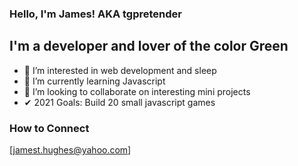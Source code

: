 ### Hello, I'm James! AKA tgpretender

## I'm a developer and lover of the color Green
- 👀 I’m interested in web development and sleep
- 🌱 I’m currently learning Javascript
- 💞️ I’m looking to collaborate on interesting mini projects
- ✔ 2021 Goals: Build 20 small javascript games

### How to Connect
[jamest.hughes@yahoo.com]
